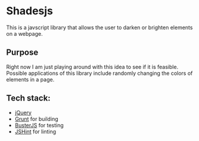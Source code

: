 Shadesjs
========


This is a javscript library that allows the user to darken or brighten elements on a webpage.


Purpose
-----------

Right now I am just playing around with this idea to see if it is feasible. Possible applications of this library include randomly changing the colors of elements in a page.



Tech stack:
-----------

 * [jQuery](http://jquery.com/)
 * [Grunt](http://gruntjs.com/) for building
 * [BusterJS](busterjs.org) for testing
 * [JSHint](http://www.jshint.com/) for linting
